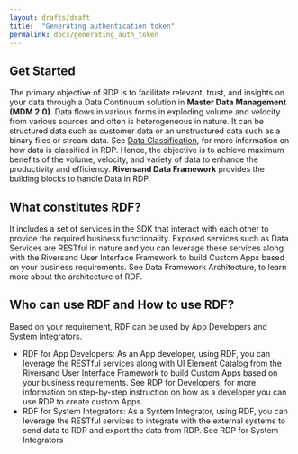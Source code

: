 ```yaml
---
layout: drafts/draft
title:  "Generating authentication token"
permalink: docs/generating_auth_token
---
```

<div class="full-box">
  <div class="loop-box">
      <h2 id="started"><strong>Get Started</strong></h2>
      <p>
          The primary objective of RDP is to facilitate relevant, trust, and insights on your data through a Data Continuum solution in <strong>Master Data Management (MDM 2.0)</strong>. Data flows in various forms in exploding volume and velocity from various sources and often is heterogeneous in nature. It can be structured data such as customer data or an unstructured data such as a binary files or stream data. See <a href="#">Data Classification</a>, for more information on how data is classified in RDP. Hence, the objective is to achieve maximum benefits of the volume, velocity, and variety of data to enhance the productivity and efficiency. <strong>Riversand Data Framework</strong> provides the building blocks to handle Data in RDP.
      </p>
  </div>
  <div class="loop-box">
      <h2 id="constitutes_rdf">What constitutes RDF?</h2>
      <p>
          It includes a set of services in the SDK that interact with each other to provide the required business functionality. Exposed services such as Data Services are RESTful in nature and you can leverage these services along with the Riversand User Interface Framework to build Custom Apps based on your business requirements. See Data Framework Architecture, to learn more about the architecture of RDF.
      </p>
  </div>
  <div class="loop-box">
      <h2 id="use_rdf">Who can use RDF and How to use RDF?</h2>
      <p>
          Based on your requirement, RDF can be used by App Developers and System Integrators.
      </p>
      <ul class="blue-txt">
          <li>RDF for App Developers: As an App developer, using RDF, you can leverage the RESTful services along with UI Element Catalog from the Riversand User Interface Framework to build Custom Apps based on your business requirements. See RDP for Developers, for more information on step-by-step instruction on how as a developer you can use RDP to create custom Apps.</li>
          <li>RDF for System Integrators: As a System Integrator, using RDF, you can leverage the RESTful services to integrate with the external systems to send data to RDP and export the data from RDP. See RDP for System Integrators</li>
      </ul>
  </div>
</div>

